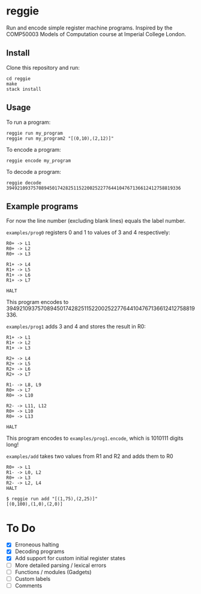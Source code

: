 # reggie

Run and encode simple register machine programs. Inspired by the COMP50003 Models of Computation course at Imperial College London.

## Install

Clone this repository and run:

```
cd reggie
make
stack install
```

## Usage

To run a program:

```
reggie run my_program
reggie run my_program2 "[(0,10),(2,12)]"
```

To encode a program:

```
reggie encode my_program
```

To decode a program:

```
reggie decode 39492109375708945017428251152200252277644104767136612412758819336
```

## Example programs

For now the line number (excluding blank lines) equals the label number.

`examples/prog0` registers 0 and 1 to values of 3 and 4 respectively:

```
R0+ -> L1
R0+ -> L2
R0+ -> L3

R1+ -> L4
R1+ -> L5
R1+ -> L6
R1+ -> L7

HALT
```

This program encodes to 39492109375708945017428251152200252277644104767136612412758819336.

`examples/prog1` adds 3 and 4 and stores the result in R0:

```
R1+ -> L1
R1+ -> L2
R1+ -> L3

R2+ -> L4
R2+ -> L5
R2+ -> L6
R2+ -> L7

R1- -> L8, L9
R0+ -> L7
R0+ -> L10

R2- -> L11, L12
R0+ -> L10
R0+ -> L13

HALT
```

This program encodes to `examples/prog1.encode`, which is 1010111 digits long!

`examples/add` takes two values from R1 and R2 and adds them to R0

```
R0+ -> L1
R1- -> L0, L2
R0+ -> L3
R2- -> L2, L4
HALT
```

```
$ reggie run add "[(1,75),(2,25)]"
[(0,100),(1,0),(2,0)]
```

# To Do

- [x] Erroneous halting
- [x] Decoding programs
- [x] Add support for custom initial register states
- [ ] More detailed parsing / lexical errors
- [ ] Functions / modules (Gadgets)
- [ ] Custom labels
- [ ] Comments
